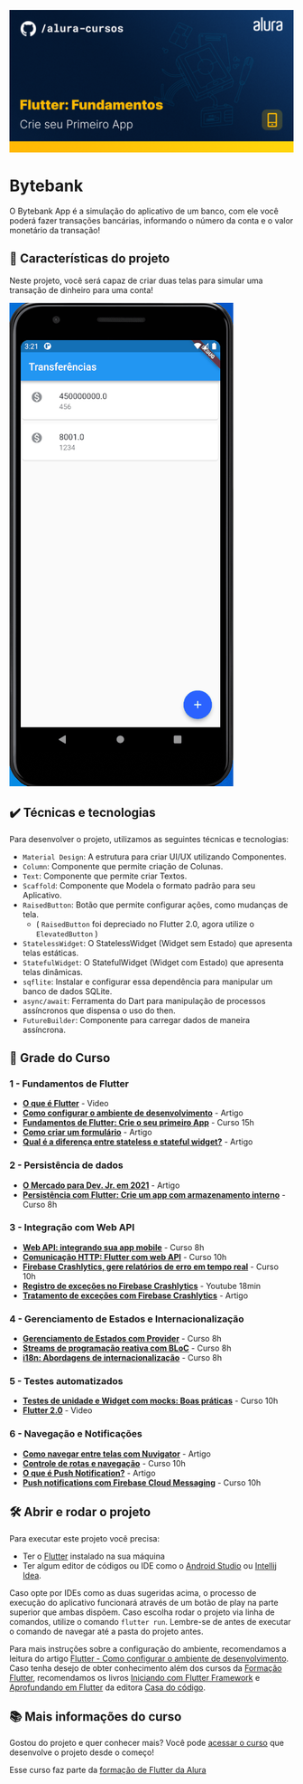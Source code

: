 ![Thumbnail GitHub](https://raw.githubusercontent.com/Kakomo/readme-template/main/Readme-%20Flutter%20Fundamentos.png)

# Bytebank

O Bytebank App é a simulação do aplicativo de um banco, com ele você poderá fazer transações bancárias, informando o número da conta e o valor monetário da transação!

## 🔨 Características do projeto

Neste projeto, você será capaz de criar duas telas para simular uma transação de dinheiro para uma conta!

![](https://raw.githubusercontent.com/Kakomo/readme-template/main/Flutter%20Fundamentos%20Projeto.gif)

## ✔️ Técnicas e tecnologias

Para desenvolver o projeto, utilizamos as seguintes técnicas e tecnologias:

- `Material Design`: A estrutura para criar UI/UX utilizando Componentes.
- `Column`: Componente que permite criação de Colunas.
- `Text`: Componente que permite criar Textos.
- `Scaffold`: Componente que Modela o formato padrão para seu Aplicativo.
- `RaisedButton`: Botão que permite configurar ações, como mudanças de tela. 
  - ( `RaisedButton` foi depreciado no Flutter 2.0, agora utilize o `ElevatedButton` )
- `StatelessWidget`: O StatelessWidget (Widget sem Estado) que apresenta telas estáticas.
- `StatefulWidget`: O StatefulWidget (Widget com Estado) que apresenta telas dinâmicas.
- `sqflite`: Instalar e configurar essa dependência para manipular um banco de dados SQLite.
- `async/await`: Ferramenta do Dart para manipulação de processos assíncronos que dispensa o uso do then.
- `FutureBuilder`: Componente para carregar dados de maneira assíncrona.

## 📁 Grade do Curso

### 1 - Fundamentos de Flutter

- [**O que é Flutter**](https://cursos.alura.com.br/o-que-e-flutter--c714) - Video
- [**Como configurar o ambiente de desenvolvimento**](https://www.alura.com.br/artigos/flutter-como-configurar-o-ambiente-de-desenvolvimento) - Artigo
- [**Fundamentos de Flutter: Crie o seu primeiro App**](https://cursos.alura.com.br/course/flutter-fundamentos) - Curso 15h
- [**Como criar um formulário**](https://www.alura.com.br/artigos/criando-formulario-com-flutter) - Artigo
- [**Qual é a diferença entre stateless e stateful widget?**](https://www.alura.com.br/artigos/flutter-diferenca-entre-stateless-e-statefull-widget) - Artigo

### 2 - Persistência de dados

- [**O Mercado para Dev. Jr. em 2021**](https://www.alura.com.br/artigos/flutter-o-mercado-para-dev-jr-em-2021) - Artigo
- [**Persistência com Flutter: Crie um app com armazenamento interno**](https://cursos.alura.com.br/course/flutter-persistencia-interna) - Curso 8h

### 3 - Integração com Web API

- [**Web API: integrando sua app mobile**](https://cursos.alura.com.br/course/flutter-web-api) - Curso 8h
- [**Comunicação HTTP: Flutter com web API**](https://cursos.alura.com.br/course/flutter-comunicacao-http) - Curso 10h
- [**Firebase Crashlytics, gere relatórios de erro em tempo real**](https://cursos.alura.com.br/course/flutter-firebase-crashlytics-relatorios-tempo-real) - Curso 10h
- [**Registro de exceções no Firebase Crashlytics**](https://www.youtube.com/watch?v=L0LjsG_eNyY) - Youtube 18min
- [**Tratamento de exceções com Firebase Crashlytics**](https://www.alura.com.br/artigos/tratamento-de-execucoes-com-firebase-crashlytics) - Artigo

### 4 - Gerenciamento de Estados e Internacionalização

- [**Gerenciamento de Estados com Provider**](https://cursos.alura.com.br/course/flutter-gerenciamento-estados-provider) - Curso 8h
- [**Streams de programação reativa com BLoC**](https://cursos.alura.com.br/course/flutter-bloc) - Curso 8h
- [**i18n: Abordagens de internacionalização**](https://cursos.alura.com.br/course/flutter-i18n-internacionalizacao) - Curso 8h

### 5 - Testes automatizados

- [**Testes de unidade e Widget com mocks: Boas práticas**](https://cursos.alura.com.br/course/testes-widgets-flutter) - Curso 10h
- [**Flutter 2.0**](https://cursos.alura.com.br/flutter-2-0-c840) - Video

### 6 - Navegação e Notificações

- [**Como navegar entre telas com Nuvigator**](https://www.alura.com.br/artigos/flutter-como-navegar-entre-telas-com-nuvigator) - Artigo
- [**Controle de rotas e navegação**](https://cursos.alura.com.br/course/flutter-nuvigator-controle-rotas-navegacao) - Curso 10h
- [**O que é Push Notification?**](https://www.alura.com.br/artigos/o-que-e-push-notification) - Artigo
- [**Push notifications com Firebase Cloud Messaging**](https://cursos.alura.com.br/course/flutter-push-notifications-firebase-cloud-messaging) - Curso 10h

## 🛠️ Abrir e rodar o projeto

Para executar este projeto você precisa:

- Ter o [Flutter](https://flutter.dev/docs/get-started/install) instalado na sua máquina
- Ter algum editor de códigos ou IDE como o [Android Studio](https://developer.android.com/studio) ou [Intellij Idea](https://www.jetbrains.com/pt-br/idea/download/). 

Caso opte por IDEs como as duas sugeridas acima, o processo de execução do aplicativo funcionará através de um botão de play na parte superior que ambas dispõem. Caso escolha rodar o projeto via linha de comandos, utilize o comando `flutter run`. Lembre-se de antes de executar o comando de navegar até a pasta do projeto antes. 

Para mais instruções sobre a configuração do ambiente, recomendamos a leitura do artigo [Flutter - Como configurar o ambiente de desenvolvimento](https://www.alura.com.br/artigos/flutter-como-configurar-o-ambiente-de-desenvolvimento). Caso tenha desejo de obter conhecimento além dos cursos da [Formação Flutter](https://www.alura.com.br/formacao-flutter), recomendamos os livros [Iniciando com Flutter Framework](https://www.casadocodigo.com.br/products/livro-flutter) e [Aprofundando em Flutter](https://www.casadocodigo.com.br/products/livro-aprofundando-flutter) da editora [Casa do código](https://www.casadocodigo.com.br/).

## 📚 Mais informações do curso

Gostou do projeto e quer conhecer mais? Você pode [acessar o curso](https://cursos.alura.com.br/course/flutter-fundamentos) que desenvolve o projeto desde o começo!

Esse curso faz parte da [formação de Flutter da Alura](https://cursos.alura.com.br/formacao-android)
